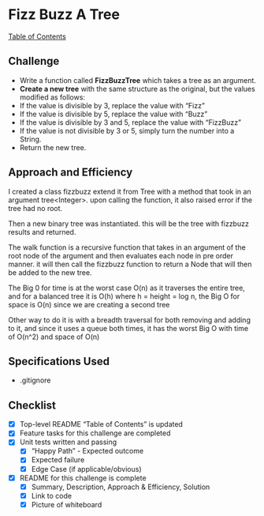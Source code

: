 # Fizz Buzz A Tree

[Table of Contents](./../../../../../../README.md)

## Challenge
* Write a function called __FizzBuzzTree__ which takes a tree as an argument.
* __Create a new tree__ with the same structure as the original, but the values modified as follows:
*  If the value is divisible by 3, replace the value with “Fizz”
*  If the value is divisible by 5, replace the value with “Buzz”
*  If the value is divisible by 3 and 5, replace the value with “FizzBuzz”
*  If the value is not divisible by 3 or 5, simply turn the number into a String.
* Return the new tree.

## Approach and Efficiency
I created a class fizzbuzz extend it from Tree with a method that took in an argument tree\<Integer>. upon calling the function, it also raised error if the tree had no root.

Then a new binary tree was instantiated.  this will be the tree with fizzbuzz results and returned.

The walk function is a recursive function that takes in an argument of the root node of the argument and then evaluates each node in pre order manner. it will then call the fizzbuzz function to return a Node that will then be added to the new tree.

The Big 0 for time is at the worst case O(n) as it traverses the entire tree, and for a balanced tree it is O(h) where h = height = log n, the Big O for space is O(n) since we are creating a second tree

Other way to do it is with a breadth traversal for both removing and adding to it, and since it uses a queue both times, it has the worst Big O with time of O(n^2) and space of O(n)

## Specifications Used
* .gitignore

## Checklist
 - [x] Top-level README “Table of Contents” is updated
 - [x] Feature tasks for this challenge are completed
 - [x] Unit tests written and passing
     - [x] “Happy Path” - Expected outcome
     - [x] Expected failure
     - [x] Edge Case (if applicable/obvious)
 - [x] README for this challenge is complete
     - [x] Summary, Description, Approach & Efficiency, Solution
     - [x] Link to code
     - [x] Picture of whiteboard
